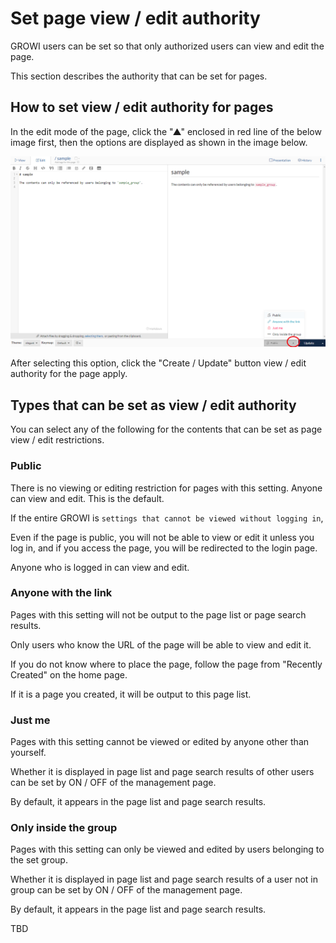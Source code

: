 # Set page view / edit authority

GROWI users can be set so that only authorized users can view and edit the page.

This section describes the authority that can be set for pages.

## How to set view / edit authority for pages

In the edit mode of the page,
click the "▲" enclosed in red line of the below image first,
then the options are displayed as shown in the image below.

![authority1](./images/authority1.png)

After selecting this option,
click the "Create / Update" button view / edit authority for the page apply.

## Types that can be set as view / edit authority

You can select any of the following for the contents
that can be set as page view / edit restrictions.

### Public

  There is no viewing or editing restriction for pages with this setting.
  Anyone can view and edit. This is the default.

  If the entire GROWI is `settings that cannot be viewed without logging in`,

  Even if the page is public,
  you will not be able to view or edit it unless you log in,
  and if you access the page, you will be redirected to the login page.

  Anyone who is logged in can view and edit.

### Anyone with the link
  
  Pages with this setting will not be output to the page list or page search results.

  Only users who know the URL of the page will be able to view and edit it.


  If you do not know where to place the page,
  follow the page from "Recently Created" on the home page.

  If it is a page you created, it will be output to this page list.

### Just me

  Pages with this setting cannot be viewed or edited by anyone other than yourself.

  Whether it is displayed in page list and page search results of other users
  can be set by ON / OFF of the management page.

  By default, it appears in the page list and page search results.

### Only inside the group

  Pages with this setting can only be viewed and edited by users
  belonging to the set group.

  Whether it is displayed in page list and page search results of a user not in group
  can be set by ON / OFF of the management page.

  By default, it appears in the page list and page search results.


TBD
